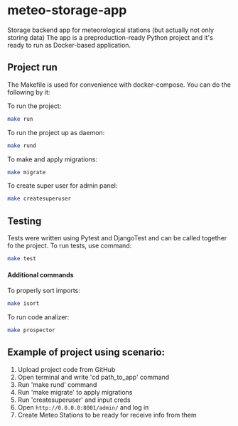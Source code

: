 # meteo-storage-app
Storage backend app for meteorological stations (but actually not only storing data)
The app is a preproduction-ready Python project and it's ready to run as Docker-based application.

## Project run

The Makefile is used for convenience with docker-compose. You can do the following by it:

To run the project:
```bash
make run
```

To run the project up as daemon:
```bash
make rund
```

To make and apply migrations:
```bash
make migrate
```

To create super user for admin panel:
```bash
make createsuperuser
```

## Testing
Tests were written using Pytest and DjangoTest and can be called together fo the project.
To run tests, use command:
```bash
make test
```

#### Additional commands

To properly sort imports:
```bash
make isort
```

To run code analizer:
```bash
make prospector
```


## Example of project using scenario:
1) Upload project code from GitHub
2) Open terminal and write 'cd path_to_app' command
3) Run 'make rund' command
4) Run 'make migrate' to apply migrations
5) Run 'createsuperuser' and input creds
6) Open ```http://0.0.0.0:8001/admin/``` and log in
7) Create Meteo Stations to be ready for receive info from them
